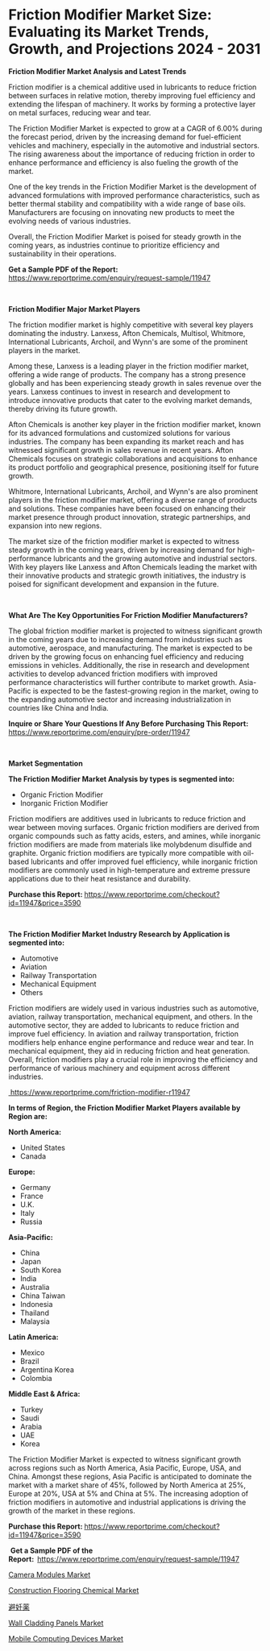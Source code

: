 <p><h1>Friction Modifier Market Size: Evaluating its Market Trends, Growth, and Projections 2024 - 2031</h1></p><p><strong>Friction Modifier Market Analysis and Latest Trends</strong></p>
<p><p>Friction modifier is a chemical additive used in lubricants to reduce friction between surfaces in relative motion, thereby improving fuel efficiency and extending the lifespan of machinery. It works by forming a protective layer on metal surfaces, reducing wear and tear.</p><p>The Friction Modifier Market is expected to grow at a CAGR of 6.00% during the forecast period, driven by the increasing demand for fuel-efficient vehicles and machinery, especially in the automotive and industrial sectors. The rising awareness about the importance of reducing friction in order to enhance performance and efficiency is also fueling the growth of the market.</p><p>One of the key trends in the Friction Modifier Market is the development of advanced formulations with improved performance characteristics, such as better thermal stability and compatibility with a wide range of base oils. Manufacturers are focusing on innovating new products to meet the evolving needs of various industries.</p><p>Overall, the Friction Modifier Market is poised for steady growth in the coming years, as industries continue to prioritize efficiency and sustainability in their operations.</p></p>
<p><strong>Get a Sample PDF of the Report:&nbsp;</strong> <a href="https://www.reportprime.com/enquiry/request-sample/11947">https://www.reportprime.com/enquiry/request-sample/11947</a></p>
<p>&nbsp;</p>
<p><strong>Friction Modifier Major Market Players</strong></p>
<p><p>The friction modifier market is highly competitive with several key players dominating the industry. Lanxess, Afton Chemicals, Multisol, Whitmore, International Lubricants, Archoil, and Wynn's are some of the prominent players in the market.</p><p>Among these, Lanxess is a leading player in the friction modifier market, offering a wide range of products. The company has a strong presence globally and has been experiencing steady growth in sales revenue over the years. Lanxess continues to invest in research and development to introduce innovative products that cater to the evolving market demands, thereby driving its future growth.</p><p>Afton Chemicals is another key player in the friction modifier market, known for its advanced formulations and customized solutions for various industries. The company has been expanding its market reach and has witnessed significant growth in sales revenue in recent years. Afton Chemicals focuses on strategic collaborations and acquisitions to enhance its product portfolio and geographical presence, positioning itself for future growth.</p><p>Whitmore, International Lubricants, Archoil, and Wynn's are also prominent players in the friction modifier market, offering a diverse range of products and solutions. These companies have been focused on enhancing their market presence through product innovation, strategic partnerships, and expansion into new regions.</p><p>The market size of the friction modifier market is expected to witness steady growth in the coming years, driven by increasing demand for high-performance lubricants and the growing automotive and industrial sectors. With key players like Lanxess and Afton Chemicals leading the market with their innovative products and strategic growth initiatives, the industry is poised for significant development and expansion in the future.</p></p>
<p>&nbsp;</p>
<p><strong>What Are The Key Opportunities For Friction Modifier Manufacturers?</strong></p>
<p><p>The global friction modifier market is projected to witness significant growth in the coming years due to increasing demand from industries such as automotive, aerospace, and manufacturing. The market is expected to be driven by the growing focus on enhancing fuel efficiency and reducing emissions in vehicles. Additionally, the rise in research and development activities to develop advanced friction modifiers with improved performance characteristics will further contribute to market growth. Asia-Pacific is expected to be the fastest-growing region in the market, owing to the expanding automotive sector and increasing industrialization in countries like China and India.</p></p>
<p><strong>Inquire or Share Your Questions If Any Before Purchasing This Report:</strong> <a href="https://www.reportprime.com/enquiry/pre-order/11947">https://www.reportprime.com/enquiry/pre-order/11947</a></p>
<p>&nbsp;</p>
<p><strong>Market Segmentation</strong></p>
<p><strong>The Friction Modifier Market Analysis by types is segmented into:</strong></p>
<p><ul><li>Organic Friction Modifier</li><li>Inorganic Friction Modifier</li></ul></p>
<p><p>Friction modifiers are additives used in lubricants to reduce friction and wear between moving surfaces. Organic friction modifiers are derived from organic compounds such as fatty acids, esters, and amines, while inorganic friction modifiers are made from materials like molybdenum disulfide and graphite. Organic friction modifiers are typically more compatible with oil-based lubricants and offer improved fuel efficiency, while inorganic friction modifiers are commonly used in high-temperature and extreme pressure applications due to their heat resistance and durability.</p></p>
<p><strong>Purchase this Report:&nbsp;</strong><a href="https://www.reportprime.com/checkout?id=11947&price=3590">https://www.reportprime.com/checkout?id=11947&price=3590</a></p>
<p>&nbsp;</p>
<p><strong>The Friction Modifier Market Industry Research by Application is segmented into:</strong></p>
<p><ul><li>Automotive</li><li>Aviation</li><li>Railway Transportation</li><li>Mechanical Equipment</li><li>Others</li></ul></p>
<p><p>Friction modifiers are widely used in various industries such as automotive, aviation, railway transportation, mechanical equipment, and others. In the automotive sector, they are added to lubricants to reduce friction and improve fuel efficiency. In aviation and railway transportation, friction modifiers help enhance engine performance and reduce wear and tear. In mechanical equipment, they aid in reducing friction and heat generation. Overall, friction modifiers play a crucial role in improving the efficiency and performance of various machinery and equipment across different industries.</p></p>
<p><a href="https://www.reportprime.com/friction-modifier-r11947">&nbsp;https://www.reportprime.com/friction-modifier-r11947</a></p>
<p><strong>In terms of Region, the Friction Modifier Market Players available by Region are:</strong></p>
<p>
    <p> <strong> North America: </strong>
        <ul>
            <li>United States</li>
            <li>Canada</li>
        </ul>
        </p> 
    <p> <strong> Europe: </strong>
        <ul>
            <li>Germany</li>
            <li>France</li>
            <li>U.K.</li>
            <li>Italy</li>
            <li>Russia</li>
        </ul>
        </p> 
    <p> <strong> Asia-Pacific: </strong>
        <ul>
            <li>China</li>
            <li>Japan</li>
            <li>South Korea</li>
            <li>India</li>
            <li>Australia</li>
            <li>China Taiwan</li>
            <li>Indonesia</li>
            <li>Thailand</li>
            <li>Malaysia</li>
        </ul>
        </p> 
    <p> <strong> Latin America: </strong>
        <ul>
            <li>Mexico</li>
            <li>Brazil</li>
            <li>Argentina Korea</li>
            <li>Colombia</li>
        </ul>
        </p> 
    <p> <strong> Middle East & Africa: </strong>
        <ul>
            <li>Turkey</li>
            <li>Saudi</li>
            <li>Arabia</li>
            <li>UAE</li>
            <li>Korea</li>
        </ul>
    </p>
    </p>
<p><p>The Friction Modifier Market is expected to witness significant growth across regions such as North America, Asia Pacific, Europe, USA, and China. Amongst these regions, Asia Pacific is anticipated to dominate the market with a market share of 45%, followed by North America at 25%, Europe at 20%, USA at 5% and China at 5%. The increasing adoption of friction modifiers in automotive and industrial applications is driving the growth of the market in these regions.</p></p>
<p><strong>Purchase this Report: </strong><a href="https://www.reportprime.com/checkout?id=11947&price=3590">https://www.reportprime.com/checkout?id=11947&price=3590</a></p>
<p>&nbsp;<strong>Get a Sample PDF of the Report:&nbsp;&nbsp;</strong><a href="https://www.reportprime.com/enquiry/request-sample/11947">https://www.reportprime.com/enquiry/request-sample/11947</a></p>
<p><strong></strong></p>
<p><p><a href="https://www.linkedin.com/pulse/comprehensive-analysis-global-camera-modules-market-growth-l98jc">Camera Modules Market</a></p><p><a href="https://medium.com/@jillianwyattgb94/construction-flooring-chemical-market-size-share-analysis-growth-trends-forecast-2024-2031-9376057bf3a4">Construction Flooring Chemical Market</a></p><p><a href="https://medium.com/@kimalker_178/%E9%81%BF%E5%A6%8A%E5%85%B7%E5%B8%82%E5%A0%B4%E8%A6%8F%E6%A8%A1-%E5%B8%82%E5%A0%B4%E3%82%BB%E3%82%B0%E3%83%A1%E3%83%B3%E3%83%86%E3%83%BC%E3%82%B7%E3%83%A7%E3%83%B3-%E5%B8%82%E5%A0%B4%E5%8B%95%E5%90%91%E3%81%8A%E3%82%88%E3%81%B3%E6%88%90%E9%95%B7%E5%88%86%E6%9E%90%E4%BA%88%E6%B8%AC2031%E5%B9%B4%E3%81%BE%E3%81%A7-2ade247528d4">避妊薬</a></p><p><a href="https://github.com/markusgodoy/Market-Research-Report-List-4/blob/main/wall-cladding-panels-market.md">Wall Cladding Panels Market</a></p><p><a href="https://issuu.com/reportprime-2/docs/mobile-computing-devices-market-size-2030.pptx">Mobile Computing Devices Market</a></p></p>